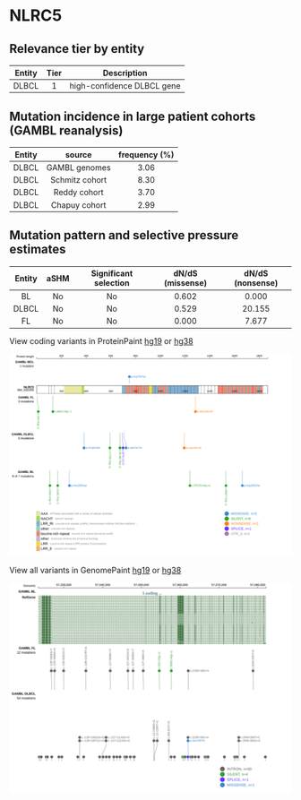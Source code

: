 # NLRC5

## Relevance tier by entity

|Entity|Tier|Description               |
|:------:|:----:|--------------------------|
|DLBCL |1   |high-confidence DLBCL gene|

## Mutation incidence in large patient cohorts (GAMBL reanalysis)

|Entity|source        |frequency (%)|
|:------:|:--------------:|:-------------:|
|DLBCL |GAMBL genomes |3.06         |
|DLBCL |Schmitz cohort|8.30         |
|DLBCL |Reddy cohort  |3.70         |
|DLBCL |Chapuy cohort |2.99         |

## Mutation pattern and selective pressure estimates

|Entity|aSHM|Significant selection|dN/dS (missense)|dN/dS (nonsense)|
|:------:|:----:|:---------------------:|:----------------:|:----------------:|
|BL    |No  |No                   |0.602           | 0.000          |
|DLBCL |No  |No                   |0.529           |20.155          |
|FL    |No  |No                   |0.000           | 7.677          |



View coding variants in ProteinPaint [hg19](https://www.bcgsc.ca/downloads/morinlab/GAMBL/test/genes/NLRC5_protein.html)  or [hg38](https://www.bcgsc.ca/downloads/morinlab/GAMBL/test/genes/NLRC5_protein_hg38.html)

![image](images/proteinpaint/NLRC5_NM_032206.svg)

View all variants in GenomePaint [hg19](https://www.bcgsc.ca/downloads/morinlab/GAMBL/test/genes/NLRC5.html)  or [hg38](https://www.bcgsc.ca/downloads/morinlab/GAMBL/test/genes/NLRC5_hg38.html)

![image](images/proteinpaint/NLRC5.svg)
